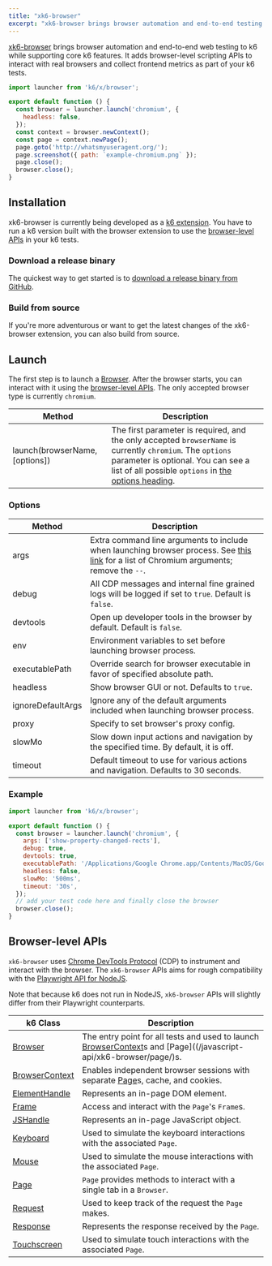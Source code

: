 ```yaml
---
title: "xk6-browser"
excerpt: "xk6-browser brings browser automation and end-to-end testing to k6 while supporting core k6 features. It allows you to interact with real browsers and collect frontend metrics as part of your k6 tests."
---
```


[xk6-browser](https://github.com/grafana/xk6-browser) brings browser automation and end-to-end web testing to k6 while supporting core k6 features. It adds browser-level scripting APIs to interact with real browsers and collect frontend metrics as part of your k6 tests.

<CodeGroup labels={[]}>

```javascript
import launcher from 'k6/x/browser';

export default function () {
  const browser = launcher.launch('chromium', {
    headless: false,
  });
  const context = browser.newContext();
  const page = context.newPage();
  page.goto('http://whatsmyuseragent.org/');
  page.screenshot({ path: `example-chromium.png` });
  page.close();
  browser.close();
}
```

</CodeGroup>

## Installation

xk6-browser is currently being developed as a [k6 extension](/extensions). You have to run a k6 version built with the browser extension to use the [browser-level APIs](#browser-level-apis) in your k6 tests.

### Download a release binary

The quickest way to get started is to [download a release binary from GitHub](https://github.com/grafana/xk6-browser/releases).

### Build from source

If you're more adventurous or want to get the latest changes of the xk6-browser extension, you can also build from source. 

<InstallationInstructions extensionUrl="github.com/grafana/xk6-browser"/>

## Launch

The first step is to launch a [Browser](/javascript-api/xk6-browser/browser). After the browser starts, you can interact with it using the [browser-level APIs](#browser-level-apis). The only accepted browser type is currently `chromium`.

| Method                         | Description                                                                                                                                                                                                         |
|--------------------------------|---------------------------------------------------------------------------------------------------------------------------------------------------------------------------------------------------------------------|
| launch(browserName, [options]) | The first parameter is required, and the only accepted `browserName` is currently `chromium`. The `options` parameter is optional. You can see a list of all possible `options` in [the options heading](#options). |

### Options

| Method            | Description                                                                                                                                                                                              |
|-------------------|----------------------------------------------------------------------------------------------------------------------------------------------------------------------------------------------------------|
| args              | Extra command line arguments to include when launching browser process. See [this link](https://peter.sh/experiments/chromium-command-line-switches/) for a list of Chromium arguments; remove the `--`. |
| debug             | All CDP messages and internal fine grained logs will be logged if set to `true`. Default is `false`.                                                                                                     |
| devtools          | Open up developer tools in the browser by default. Default is `false`.                                                                                                                                   |
| env               | Environment variables to set before launching browser process.                                                                                                                                           |
| executablePath    | Override search for browser executable in favor of specified absolute path.                                                                                                                              |
| headless          | Show browser GUI or not. Defaults to `true`.                                                                                                                                                             |
| ignoreDefaultArgs | Ignore any of the default arguments included when launching browser process.                                                                                                                             |
| proxy             | Specify to set browser's proxy config.                                                                                                                                                                   |
| slowMo            | Slow down input actions and navigation by the specified time. By default, it is off.                                                                                                                     |
| timeout           | Default timeout to use for various actions and navigation. Defaults to 30 seconds.                                                                                                                       |

### Example

<CodeGroup labels={[]}>

<!-- eslint-skip -->

```javascript
import launcher from 'k6/x/browser';

export default function () {
  const browser = launcher.launch('chromium', {
    args: ['show-property-changed-rects'],
    debug: true,
    devtools: true,
    executablePath: '/Applications/Google Chrome.app/Contents/MacOS/Google Chrome',
    headless: false,
    slowMo: '500ms',
    timeout: '30s',
  });
  // add your test code here and finally close the browser
  browser.close();
}
```

</CodeGroup>

## Browser-level APIs

`xk6-browser` uses [Chrome DevTools Protocol](https://chromedevtools.github.io/devtools-protocol/) (CDP) to instrument and interact with the browser. The `xk6-browser` APIs aims for rough compatibility with the [Playwright API for NodeJS](https://playwright.dev/docs/api/class-playwright). 

Note that because k6 does not run in NodeJS, `xk6-browser` APIs will slightly differ from their Playwright counterparts.

| k6 Class |  Description |
| - |  - |
| <BWIPT /> [Browser](/javascript-api/xk6-browser/browser/) | The entry point for all tests and used to launch [BrowserContext](/javascript-api/xk6-browser/browsercontext/)s and [Page]((/javascript-api/xk6-browser/page/)s. |
| <BWIPT /> [BrowserContext](/javascript-api/xk6-browser/browsercontext/) | Enables independent browser sessions with separate [Page](/javascript-api/xk6-browser/page/)s, cache, and cookies. |
| <BWIPT /> [ElementHandle](/javascript-api/xk6-browser/elementhandle/) | Represents an in-page DOM element. |
| <BWIPT /> [Frame](/javascript-api/xk6-browser/frame/) | Access and interact with the `Page`'s `Frame`s. |
| [JSHandle](/javascript-api/xk6-browser/jshandle) | Represents an in-page JavaScript object. |
| [Keyboard](/javascript-api/xk6-browser/keyboard/) | Used to simulate the keyboard interactions with the associated `Page`. |
| [Mouse](/javascript-api/xk6-browser/mouse/) | Used to simulate the mouse interactions with the associated `Page`. |
| <BWIPT /> [Page](/javascript-api/xk6-browser/page/) | `Page` provides methods to interact with a single tab in a `Browser`. |
| <BWIPT /> [Request](/javascript-api/xk6-browser/request/) | Used to keep track of the request the `Page` makes.  |
| <BWIPT /> [Response](/javascript-api/xk6-browser/response/) | Represents the response received by the `Page`. |
| [Touchscreen](/javascript-api/xk6-browser/touchscreen/) | Used to simulate touch interactions with the associated `Page`. |

